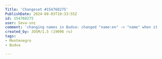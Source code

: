 ```yaml
---
Title: 'Changeset #154768275'
PublishDate: 2024-08-03T10:33:55Z
id: 154768275
user: Seva-snz
comment: 'changing names in Budva: changed "name:en" -> "name" when it''s the only name, deleted "name:en" when "name:en" == "name" or other "locales". If values of tags are different, it is saved.'
created_by: JOSM/1.5 (19096 ru)
tags:
- Montenegro
- Budva

---
```

